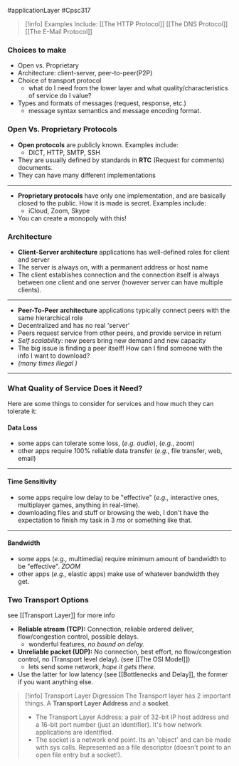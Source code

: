 #applicationLayer #Cpsc317
>[!info] Examples Include:
>[[The HTTP Protocol]]
>[[The DNS Protocol]]
>[[The E-Mail Protocol]]

### Choices to make
- Open vs. Proprietary
- Architecture: client-server, peer-to-peer(P2P)
- Choice of transport protocol
	- what do I need from the lower layer and what quality/characteristics of service do I value?
- Types and formats of messages (request, response, etc.)
	- message syntax semantics and message encoding format.

### Open Vs. Proprietary Protocols
- **Open protocols** are publicly known. Examples include:
	- DICT, HTTP, SMTP, SSH
- They are usually defined by standards in **RTC** (Request for comments) documents.
- They can have many different implementations
--- 
- **Proprietary protocols** have only one implementation, and are basically closed to the public. How it is made is secret. Examples include:
	- iCloud, Zoom, Skype
- You can create a monopoly with this!
### Architecture
- **Client-Server architecture** applications has well-defined roles for client and server
- The server is always on, with a permanent address or host name
- The client establishes connection and the connection itself is always between one client and one server (however server can have multiple clients).
---
- **Peer-To-Peer architecture** applications typically connect peers with the same hierarchical role
- Decentralized and has no real 'server'
- Peers request service from other peers, and provide service in return
- *Self scalability*: new peers bring new demand and new capacity
- The big issue is finding a peer itself! How can I find someone with the info I want to download?
- *(many times illegal )*
- ---

### What Quality of Service Does it Need?
Here are some things to consider for services and how much they can tolerate it:
#### Data Loss
- some apps can tolerate some loss, (*e.g. audio*), (*e.g*., zoom)
- other apps require 100% reliable data transfer (*e.g*., file transfer, web, email)
--- 
#### Time Sensitivity
- some apps require low delay to be "effective" (*e.g.,* interactive ones, multiplayer games, anything in real-time).
- downloading files and stuff or browsing the web, I don't have the expectation to finish my task in 3 $ms$ or something like that.
---
#### Bandwidth
- some apps (*e.g.,* multimedia) require minimum amount of bandwidth to be "effective". *ZOOM*
- other apps (*e.g.,* elastic apps) make use of whatever bandwidth they get.


### Two Transport Options
see [[Transport Layer]] for more info
- **Reliable stream (TCP):** Connection, reliable ordered deliver, flow/congestion control, possible delays. 
	- wonderful features, *no bound on delay.*
- **Unreliable packet (UDP):** No connection, best effort, no flow/congestion control, no (Transport level  delay). (see [[The OSI Model]]) 
	- lets send some network, *hope it gets there*. 
- Use the latter for low latency (see [[Bottlenecks and Delay]], the former if you want anything else.

> [!info] Transport Layer Digression
> The Transport layer has 2 important things. A **Transport Layer Address** and a **socket**.
> - The Transport Layer Address: a pair of 32-bit IP host address and a 16-bit port number (just an identifier). It's how network applications are identified.
> - The socket is a network end point. Its an 'object' and can be made with sys calls. Represented as a file descriptor (doesn't point to an open file entry but a socket!).
> 